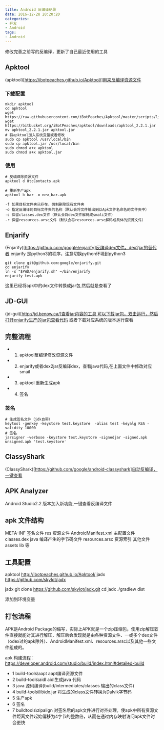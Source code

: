 ```yaml
---
title: Android 反编译纪录
date: 2016-12-28 20:20:20
categories:
- 开发
- Android
tags:
- Android
---
```


修改完善之前写的反编译，更新了自己最近使用的工具

<!--more-->

## Apktool
(apktool)[https://ibotpeaches.github.io/Apktool/]用来反编译资源文件
### 下载配置
```
mkdir apktool
cd apktool
wget https://raw.githubusercontent.com/iBotPeaches/Apktool/master/scripts/linux/apktool
wget https://bitbucket.org/iBotPeaches/apktool/downloads/apktool_2.2.1.jar
mv apktool_2.2.1.jar apktool.jar
# 将apktool加入系统变量或者修改
sudo cp apktool /usr/local/bin
sudo cp apktool.jar /usr/local/bin
sudo chmod a+x apktool
sudo chmod a+x apktool.jar
```
### 使用
```
# 反编译除资源文件
apktool d HtcContacts.apk

# 重新生产apk
apktool b bar -o new_bar.apk

-f 如果目标文件夹已存在，强制删除现有文件夹
-o 指定反编译的目标文件夹的名称（默认会将文件输出到以Apk文件名命名的文件夹中）
-s 保留classes.dex文件（默认会将dex文件解码成smali文件）
-r 保留resources.arsc文件（默认会将resources.arsc解码成具体的资源文件）
```

## Enjarify
(Enjarify)[https://github.com/google/enjarify]反编译dex文件。dex2jar的替代者
enjarify 是python3的程序，注意切换python环境到python3
```
git clone git@github.com:google/enjarify.git
cd enjarify
ln -s "$PWD/enjarify.sh" ~/bin/enjarify
enjarify test.apk
```
这里已经将apk中的dex文件转换成jar包,然后就是查看了
## JD-GUI
(jd-gui)[http://jd.benow.ca/]查看jar内容的工具,可以下载jar包，双击运行，然后打开enjarify生产的jar包查看代码
或者下载对应系统的版本运行查看

## 完整流程
- 1. apktool反编译修改资源文件
- 2. enjarify或者dex2jar反编译dex，查看java代码,在上面文件中修改对应smail
- 3. apktool 重新生成apk
- 4. 签名

### 签名
```
# 生成签名文件（jdk自带）
keytool -genkey -keystore test.keystore  -alias test -keyalg RSA -validity 10000
# 签名
jarsigner -verbose -keystore test.keystore -signedjar -signed.apk unsigned.apk 'test.keystore'
```

## ClassyShark
(ClassyShark)[https://github.com/google/android-classyshark]自动反编译，一键查看
## APK Analyzer
Android Studio2.2 版本加入新功能,一键查看反编译文件







## apk 文件结构

 META-INF 签名文件
 res 资源文件
 AndroidManifest.xml 主配置文件
 classes.dex java 编译产生的字节码文件
 resources.arsc 资源索引
 其他文件 assets lib 等

## 工具配置
  apktool http://ibotpeaches.github.io/Apktool/
  jadx https://github.com/skylot/jadx

  jadx
  git clone https://github.com/skylot/jadx.git
  cd jadx
  ./gradlew dist

  添加到环境变量

## 打包流程
APK是Android Package的缩写，实际上APK就是一个zip压缩包，使用zip解压软件直接就能对其进行解压，解压后会发现就是由各种资源文件、一或多个dex文件（odex过的apk除外）、AndroidManifest.xml、resources.arsc以及其他一些文件组成的。

apk 构建流程：https://developer.android.com/studio/build/index.html#detailed-build
- 1 build-tools\aapt aapt编译资源文件
- 2 build-tools\aidl aidl生成java 代码
- 3 java 源码编译(build/intermediates/classes 输出的class文件)
- 4 build-tools\lib\dx.jar 将生成的class文件转换为Dalvik字节码
- 5 生产apk
- 6 签名
- 7 buildtools\zipalign 对签名后的apk文件进行对齐处理，使apk中所有资源文件距离文件起始偏移为4字节的整数倍，从而在通过内存映射访问apk文件时会更快
